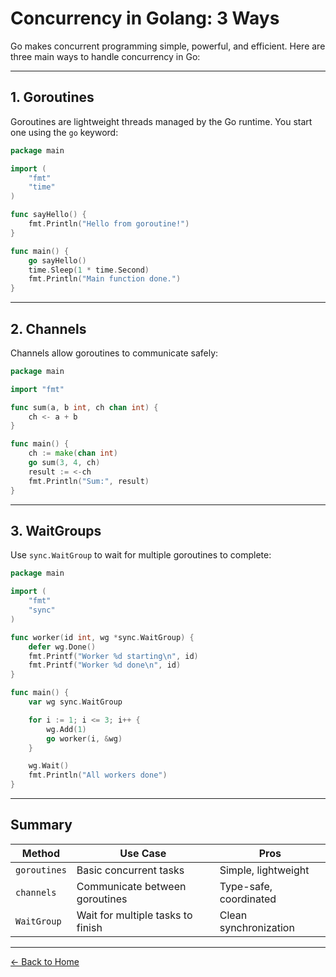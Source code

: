 # Concurrency in Golang: 3 Ways

Go makes concurrent programming simple, powerful, and efficient. Here are three main ways to handle concurrency in Go:

---

## 1. Goroutines

Goroutines are lightweight threads managed by the Go runtime. You start one using the `go` keyword:

```go
package main

import (
	"fmt"
	"time"
)

func sayHello() {
	fmt.Println("Hello from goroutine!")
}

func main() {
	go sayHello()
	time.Sleep(1 * time.Second)
	fmt.Println("Main function done.")
}
```

---

## 2. Channels

Channels allow goroutines to communicate safely:

```go
package main

import "fmt"

func sum(a, b int, ch chan int) {
	ch <- a + b
}

func main() {
	ch := make(chan int)
	go sum(3, 4, ch)
	result := <-ch
	fmt.Println("Sum:", result)
}
```

---

## 3. WaitGroups

Use `sync.WaitGroup` to wait for multiple goroutines to complete:

```go
package main

import (
	"fmt"
	"sync"
)

func worker(id int, wg *sync.WaitGroup) {
	defer wg.Done()
	fmt.Printf("Worker %d starting\n", id)
	fmt.Printf("Worker %d done\n", id)
}

func main() {
	var wg sync.WaitGroup

	for i := 1; i <= 3; i++ {
		wg.Add(1)
		go worker(i, &wg)
	}

	wg.Wait()
	fmt.Println("All workers done")
}
```

---

## Summary

| Method        | Use Case                                   | Pros                          |
|---------------|--------------------------------------------|-------------------------------|
| `goroutines`  | Basic concurrent tasks                     | Simple, lightweight           |
| `channels`    | Communicate between goroutines             | Type-safe, coordinated        |
| `WaitGroup`   | Wait for multiple tasks to finish          | Clean synchronization         |

---

[← Back to Home](../index.html)
